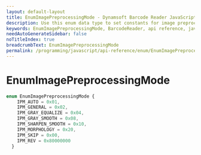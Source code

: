 ```yaml
---
layout: default-layout
title: EnumImagePreprocessingMode - Dynamsoft Barcode Reader JavaScript Edition API
description: Use this enum data type to set constants for image preprocessing mode resisting mode of barcodes when using Dynamsoft Barcode Reader JavaScript Edition in your project..
keywords: EnumImagePreprocessingMode, BarcodeReader, api reference, javascript, js
needAutoGenerateSidebar: false
noTitleIndex: true
breadcrumbText: EnumImagePreprocessingMode
permalink: /programming/javascript/api-reference/enum/EnumImagePreprocessingMode.html
---
```



# EnumImagePreprocessingMode

```typescript
enum EnumImagePreprocessingMode {
    IPM_AUTO = 0x01, 
    IPM_GENERAL = 0x02, 
    IPM_GRAY_EQUALIZE = 0x04, 
    IPM_GRAY_SMOOTH = 0x08,
    IPM_SHARPEN_SMOOTH = 0x10, 
    IPM_MORPHOLOGY = 0x20,
    IPM_SKIP = 0x00,
    IPM_REV = 0x80000000
  }
```
